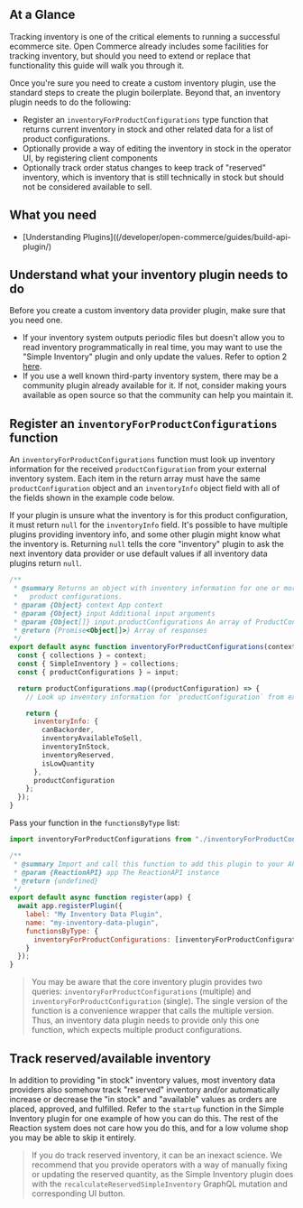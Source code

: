 ## At a Glance
Tracking inventory is one of the critical elements to running a successful ecommerce site. Open Commerce already includes some facilities
for tracking inventory, but should you need to extend or replace that functionality this guide will walk you through it.

Once you're sure you need to create a custom inventory plugin, use the standard steps to create the plugin boilerplate. Beyond that, an inventory plugin needs to do the following:
- Register an `inventoryForProductConfigurations` type function that returns current inventory in stock and other related data for a list of product configurations.
- Optionally provide a way of editing the inventory in stock in the operator UI, by registering client components
- Optionally track order status changes to keep track of "reserved" inventory, which is inventory that is still technically in stock but should not be considered available to sell.


## What you need
- [Understanding Plugins]((/developer/open-commerce/guides/build-api-plugin/)

## Understand what your inventory plugin needs to do
Before you create a custom inventory data provider plugin, make sure that you need one.
- If your inventory system outputs periodic files but doesn't allow you to read inventory programmatically in real time, you may want to use the "Simple Inventory" plugin and only update the values. Refer to option 2 [here](./core-plugins-simple-inventory#how-to-sync-inventory-quantities-from-an-external-system).
- If you use a well known third-party inventory system, there may be a community plugin already available for it. If not, consider making yours available as open source so that the community can help you maintain it.


## Register an `inventoryForProductConfigurations` function

An `inventoryForProductConfigurations` function must look up inventory information for the received `productConfiguration` from your external inventory system. Each item in the return array must have the same `productConfiguration` object and an `inventoryInfo` object field with all of the fields shown in the example code below.

If your plugin is unsure what the inventory is for this product configuration, it must return `null` for the `inventoryInfo` field. It's possible to have multiple plugins providing inventory info, and some other plugin might know what the inventory is. Returning `null` tells the core "inventory" plugin to ask the next inventory data provider or use default values if all inventory data plugins return `null`.

```js
/**
 * @summary Returns an object with inventory information for one or more
 *   product configurations.
 * @param {Object} context App context
 * @param {Object} input Additional input arguments
 * @param {Object[]} input.productConfigurations An array of ProductConfiguration objects
 * @return {Promise<Object[]>} Array of responses
 */
export default async function inventoryForProductConfigurations(context, input) {
  const { collections } = context;
  const { SimpleInventory } = collections;
  const { productConfigurations } = input;

  return productConfigurations.map((productConfiguration) => {
    // Look up inventory information for `productConfiguration` from external system.

    return {
      inventoryInfo: {
        canBackorder,
        inventoryAvailableToSell,
        inventoryInStock,
        inventoryReserved,
        isLowQuantity
      },
      productConfiguration
    };
  });
}
```

Pass your function in the `functionsByType` list:

```js
import inventoryForProductConfigurations from "./inventoryForProductConfigurations";

/**
 * @summary Import and call this function to add this plugin to your API.
 * @param {ReactionAPI} app The ReactionAPI instance
 * @return {undefined}
 */
export default async function register(app) {
  await app.registerPlugin({
    label: "My Inventory Data Plugin",
    name: "my-inventory-data-plugin",
    functionsByType: {
      inventoryForProductConfigurations: [inventoryForProductConfigurations]
    }
  });
}
```

> You may be aware that the core inventory plugin provides two queries: `inventoryForProductConfigurations` (multiple) and `inventoryForProductConfiguration` (single). The single version of the function is a convenience wrapper that calls the multiple version. Thus, an inventory data plugin needs to provide only this one function, which expects multiple product configurations.

## Track reserved/available inventory

In addition to providing "in stock" inventory values, most inventory data providers also somehow track "reserved" inventory and/or automatically increase or decrease the "in stock" and "available" values as orders are placed, approved, and fulfilled. Refer to the `startup` function in the Simple Inventory plugin for one example of how you can do this. The rest of the Reaction system does not care how you do this, and for a low volume shop you may be able to skip it entirely.

> If you do track reserved inventory, it can be an inexact science. We recommend that you provide operators with a way of manually fixing or updating the reserved quantity, as the Simple Inventory plugin does with the `recalculateReservedSimpleInventory` GraphQL mutation and corresponding UI button.
